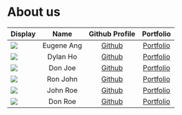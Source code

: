 # About us

Display |    Name    | Github Profile | Portfolio 
--------|:----------:|:--------------:|:---------:
![](https://avatars.githubusercontent.com/u/88082498?s=400&v=4) | Eugene Ang | [Github](https://github.com/EangJS) | [Portfolio](team/eugeneang.md)
![](https://avatars.githubusercontent.com/u/60569243?v=4) | Dylan Ho | [Github](https://github.com/ChubbsBunns) | [Portfolio](team/dylan.md)
![](https://via.placeholder.com/100.png?text=Photo) |  Don Joe   | [Github](https://github.com/) | [Portfolio](team/johndoe.md)
![](https://via.placeholder.com/100.png?text=Photo) |  Ron John  | [Github](https://github.com/) | [Portfolio](team/johndoe.md)
![](https://via.placeholder.com/100.png?text=Photo) |  John Roe  | [Github](https://github.com/) | [Portfolio](team/johndoe.md)
![](https://via.placeholder.com/100.png?text=Photo) |  Don Roe   | [Github](https://github.com/) | [Portfolio](team/johndoe.md)

